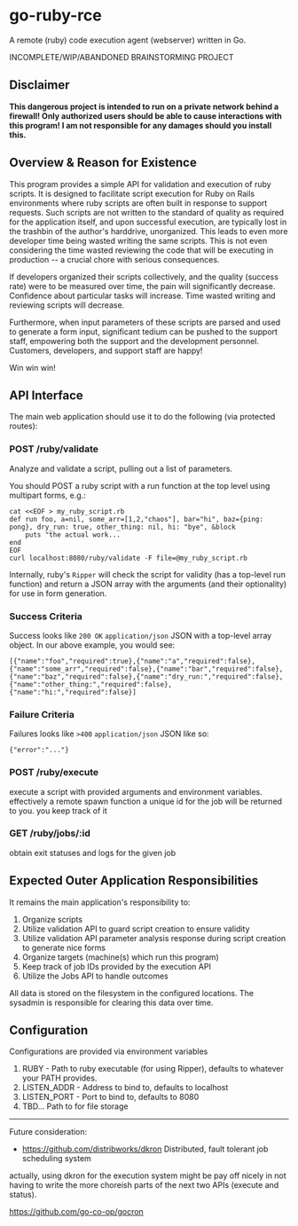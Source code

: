 # go-ruby-rce

A remote (ruby) code execution agent (webserver) written in Go.

INCOMPLETE/WIP/ABANDONED BRAINSTORMING PROJECT

## Disclaimer
**This dangerous project is intended to run on a private network behind a firewall!
Only authorized users should be able to cause interactions with this program!
I am not responsible for any damages should you install this.**

## Overview & Reason for Existence

This program provides a simple API for validation and execution of ruby scripts.
It is designed to facilitate script execution for Ruby on Rails environments where
ruby scripts are often built in response to support requests. Such scripts are not
written to the standard of quality as required for the application itself, and upon
successful execution, are typically lost in the trashbin of the author's harddrive,
unorganized. This leads to even more developer time being wasted writing the same
scripts. This is not even considering the time wasted reviewing the code that will
be executing in production -- a crucial chore with serious consequences.

If developers organized their scripts collectively, and the quality (success rate)
were to be measured over time, the pain will significantly decrease. Confidence about
particular tasks will increase. Time wasted writing and reviewing scripts will decrease.

Furthermore, when input parameters of these scripts are parsed and used to generate a
form input, significant tedium can be pushed to the support staff, empowering both the
support and the development personnel. Customers, developers, and support staff are happy!

Win win win!

## API Interface

The main web application should use it to do the following (via protected routes):

### POST /ruby/validate

Analyze and validate a script, pulling out a list of parameters.

You should POST a ruby script with a run function at the top level using multipart forms, e.g.:

```
cat <<EOF > my_ruby_script.rb
def run foo, a=nil, some_arr=[1,2,"chaos"], bar="hi", baz={ping: pong}, dry_run: true, other_thing: nil, hi: "bye", &block
    puts "the actual work...
end
EOF
curl localhost:8080/ruby/validate -F file=@my_ruby_script.rb
```

Internally, ruby's `Ripper` will check the script for validity (has a top-level run function) and return a JSON array with the arguments (and their optionality) for use in form generation.

### Success Criteria

Success looks like `200 OK` `application/json` JSON with a top-level array object. In our above example, you would see:

```
[{"name":"foo","required":true},{"name":"a","required":false},{"name":"some_arr","required":false},{"name":"bar","required":false},{"name":"baz","required":false},{"name":"dry_run:","required":false},{"name":"other_thing:","required":false},{"name":"hi:","required":false}]
```

### Failure Criteria

Failures looks like `>400` `application/json` JSON like so:

```
{"error":"..."}
```

### POST /ruby/execute

execute a script with provided arguments and environment variables.
effectively a remote spawn function
a unique id for the job will be returned to you.
you keep track of it

### GET /ruby/jobs/:id

obtain exit statuses and logs for the given job

## Expected Outer Application Responsibilities

It remains the main application's responsibility to:

1. Organize scripts
2. Utilize validation API to guard script creation to ensure validity
3. Utilize validation API parameter analysis response during script creation to generate nice forms
4. Organize targets (machine(s) which run this program)
5. Keep track of job IDs provided by the execution API
5. Utilize the Jobs API to handle outcomes

All data is stored on the filesystem in the configured locations. The sysadmin is responsible for clearing this data over time.

## Configuration

Configurations are provided via environment variables

1. RUBY - Path to ruby executable (for using Ripper), defaults to whatever your PATH provides.
1. LISTEN_ADDR - Address to bind to, defaults to localhost
1. LISTEN_PORT - Port to bind to, defaults to 8080
2. TBD... Path to for file storage 

---

Future consideration:

- https://github.com/distribworks/dkron Distributed, fault tolerant job scheduling system

actually, using dkron for the execution system might be pay off nicely in not having to write the more choreish parts of the next two APIs (execute and status).

https://github.com/go-co-op/gocron
